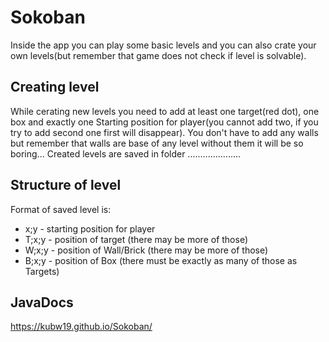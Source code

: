 # Sokoban
Inside the app you can play some basic levels and you can also crate your own levels(but remember that game does not check if level is solvable).
## Creating level
While cerating new levels you need to add at least one target(red dot), one box and exactly one Starting position for player(you cannot add two, if you try to add second one first will disappear).
You don't have to add any walls but remember that walls are base of any level without them it will be so boring...
Created levels are saved in folder ..................... 
## Structure of level
Format of saved level is:
* x;y - starting position for player
* T;x;y - position of target (there may be more of those)
* W;x;y - position of Wall/Brick (there may be more of those)
* B;x;y - position of Box (there must be exactly as many of those as Targets)

## JavaDocs
https://kubw19.github.io/Sokoban/
